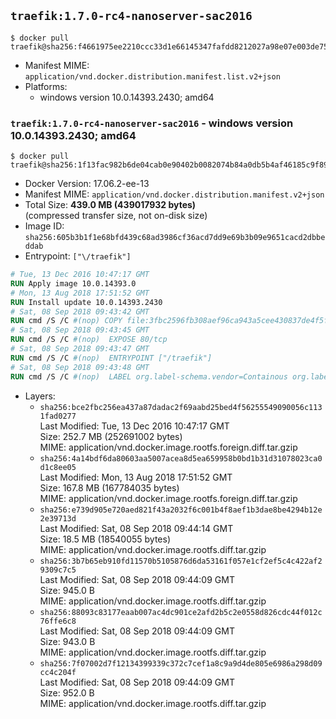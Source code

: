 ## `traefik:1.7.0-rc4-nanoserver-sac2016`

```console
$ docker pull traefik@sha256:f4661975ee2210ccc33d1e66145347fafdd8212027a98e07e003de7558b850e5
```

-	Manifest MIME: `application/vnd.docker.distribution.manifest.list.v2+json`
-	Platforms:
	-	windows version 10.0.14393.2430; amd64

### `traefik:1.7.0-rc4-nanoserver-sac2016` - windows version 10.0.14393.2430; amd64

```console
$ docker pull traefik@sha256:1f13fac982b6de04cab0e90402b0082074b84a0db5b4af46185c9f89bebdc6db
```

-	Docker Version: 17.06.2-ee-13
-	Manifest MIME: `application/vnd.docker.distribution.manifest.v2+json`
-	Total Size: **439.0 MB (439017932 bytes)**  
	(compressed transfer size, not on-disk size)
-	Image ID: `sha256:605b3b1f1e68bfd439c68ad3986cf36acd7dd9e69b3b09e9651cacd2dbbeddab`
-	Entrypoint: `["\/traefik"]`

```dockerfile
# Tue, 13 Dec 2016 10:47:17 GMT
RUN Apply image 10.0.14393.0
# Mon, 13 Aug 2018 17:51:52 GMT
RUN Install update 10.0.14393.2430
# Sat, 08 Sep 2018 09:43:42 GMT
RUN cmd /S /C #(nop) COPY file:3fbc2596fb308aef96ca943a5cee430837de4f5f0828611c9787d42a42459a97 in \traefik.exe 
# Sat, 08 Sep 2018 09:43:45 GMT
RUN cmd /S /C #(nop)  EXPOSE 80/tcp
# Sat, 08 Sep 2018 09:43:47 GMT
RUN cmd /S /C #(nop)  ENTRYPOINT ["/traefik"]
# Sat, 08 Sep 2018 09:43:48 GMT
RUN cmd /S /C #(nop)  LABEL org.label-schema.vendor=Containous org.label-schema.url=https://traefik.io org.label-schema.name=Traefik org.label-schema.description=A modern reverse-proxy org.label-schema.version=v1.7.0-rc4 org.label-schema.docker.schema-version=1.0
```

-	Layers:
	-	`sha256:bce2fbc256ea437a87dadac2f69aabd25bed4f56255549090056c1131fad0277`  
		Last Modified: Tue, 13 Dec 2016 10:47:17 GMT  
		Size: 252.7 MB (252691002 bytes)  
		MIME: application/vnd.docker.image.rootfs.foreign.diff.tar.gzip
	-	`sha256:4a14bdf6da80603aa5007acea8d5ea659958b0bd1b31d31078023ca0d1c8ee05`  
		Last Modified: Mon, 13 Aug 2018 17:51:52 GMT  
		Size: 167.8 MB (167784035 bytes)  
		MIME: application/vnd.docker.image.rootfs.foreign.diff.tar.gzip
	-	`sha256:e739d905e720aed821f43a2032f6c001b4f8aef1b3dae8be4294b12e2e39713d`  
		Last Modified: Sat, 08 Sep 2018 09:44:14 GMT  
		Size: 18.5 MB (18540055 bytes)  
		MIME: application/vnd.docker.image.rootfs.diff.tar.gzip
	-	`sha256:3b7b65eb910fd11570b5105876d6da53161f057e1cf2ef5c4c422af29309c7c5`  
		Last Modified: Sat, 08 Sep 2018 09:44:09 GMT  
		Size: 945.0 B  
		MIME: application/vnd.docker.image.rootfs.diff.tar.gzip
	-	`sha256:88093c83177eaab007ac4dc901ce2afd2b5c2e0558d826cdc44f012c76ffe6c8`  
		Last Modified: Sat, 08 Sep 2018 09:44:09 GMT  
		Size: 943.0 B  
		MIME: application/vnd.docker.image.rootfs.diff.tar.gzip
	-	`sha256:7f07002d7f12134399339c372c7cef1a8c9a9d4de805e6986a298d09cc4c204f`  
		Last Modified: Sat, 08 Sep 2018 09:44:09 GMT  
		Size: 952.0 B  
		MIME: application/vnd.docker.image.rootfs.diff.tar.gzip
